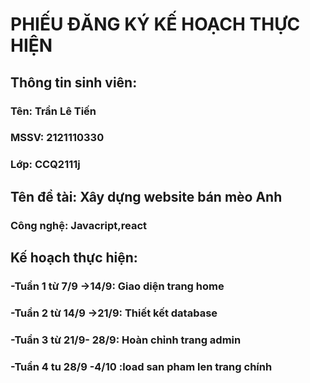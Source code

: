 # PHIẾU ĐĂNG KÝ KẾ HOẠCH THỰC HIỆN
## Thông tin sinh viên:
### Tên: Trần Lê Tiến
### MSSV: 2121110330
### Lớp: CCQ2111j	
##  Tên đề tài: Xây dựng website bán mèo Anh
### Công nghệ: Javacript,react
## Kế hoạch thực hiện: 
### -Tuần 1 từ 7/9 ->14/9: Giao diện trang home
### -Tuần 2 từ 14/9 ->21/9: Thiết kết database
### -Tuần 3 từ 21/9- 28/9: Hoàn chỉnh trang admin
### -Tuần 4 tu 28/9 -4/10 :load san pham len trang chính
